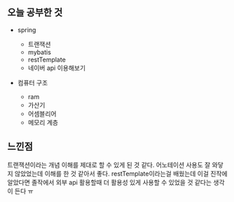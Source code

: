 ## 오늘 공부한 것

- spring
    - 트랜잭션
    - mybatis
    - restTemplate
    - 네이버 api 이용해보기

- 컴퓨터 구조
    - ram
    - 가산기
    - 어셈블리어
    - 메모리 계층


## 느낀점

트랜잭션이라는 개념 이해를 제대로 할 수 있게 된 것 같다. 어노테이션 사용도 잘 와닿지 않았었는데 이해를 한 것 같아서 좋다. restTemplate이라는걸 배웠는데 이걸 진작에 알았다면 졸작에서 외부 api 활용할때 더 활용성 있게 사용할 수 있었을 것 같다는 생각이 든다 ㅠ 

